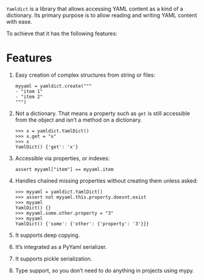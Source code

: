 `Yamldict` is a library that allows accessing YAML content as a kind of
a dictionary. Its primary purpose is to allow reading and writing YAML
content with ease.

To achieve that it has the following features:

Features
========

1.  Easy creation of complex structures from string or files:

        myyaml = yamldict.create("""
        - "item 1"
        - "item 2"
        """)

2.  Not a dictionary. That means a property such as `get` is still
    accessible from the object and isn’t a method on a dictionary.

        >>> x = yamldict.YamlDict()
        >>> x.get = "x"
        >>> x
        YamlDict() {'get': 'x'}

3.  Accessible via properties, or indexes:

        assert myyaml["item"] == myyaml.item

4.  Handles chained missing properties without creating them unless
    asked:

        >>> myyaml = yamldict.YamlDict()
        >>> assert not myyaml.this.property.doesnt.exist
        >>> myyaml
        YamlDict() {}
        >>> myyaml.some.other.property = "3"
        >>> myyaml
        YamlDict() {'some': {'other': {'property': '3'}}}

5.  It supports deep copying.

6.  It’s integrated as a PyYaml serializer.

7.  It supports pickle serialization.

8.  Type support, so you don’t need to do anything in projects using
    mypy.



